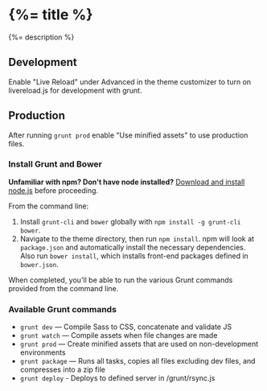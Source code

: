 # {%= title %}

{%= description %}

## Development

Enable "Live Reload" under Advanced in the theme customizer to turn on livereload.js for development with grunt.

## Production

After running `grunt prod` enable "Use minified assets" to use production files.

### Install Grunt and Bower

**Unfamiliar with npm? Don't have node installed?** [Download and install node.js](http://nodejs.org/download/) before proceeding.

From the command line:

1. Install `grunt-cli` and `bower` globally with `npm install -g grunt-cli bower`.
2. Navigate to the theme directory, then run `npm install`. npm will look at `package.json` and automatically install the necessary dependencies. Also run `bower install`, which installs front-end packages defined in `bower.json`.

When completed, you'll be able to run the various Grunt commands provided from the command line.

### Available Grunt commands

* `grunt dev` — Compile Sass to CSS, concatenate and validate JS
* `grunt watch` — Compile assets when file changes are made
* `grunt prod` — Create minified assets that are used on non-development environments
* `grunt package` — Runs all tasks, copies all files excluding dev files, and compresses into a zip file
* `grunt deploy` - Deploys to defined server in /grunt/rsync.js
